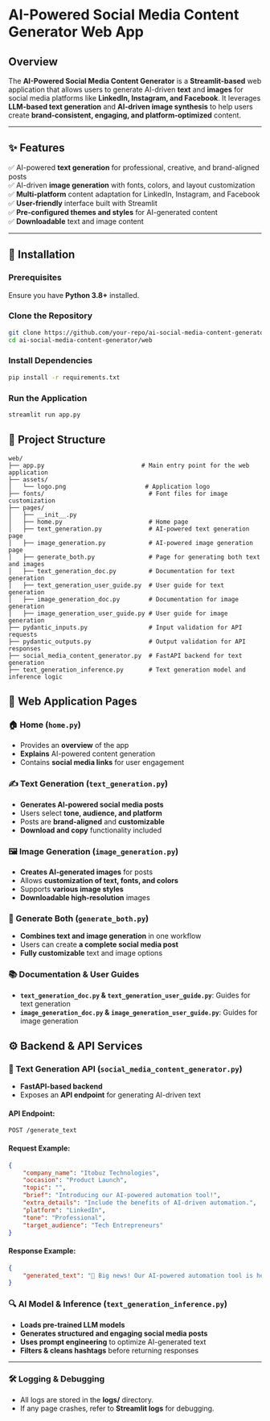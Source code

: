 # AI-Powered Social Media Content Generator Web App

## Overview
The **AI-Powered Social Media Content Generator** is a **Streamlit-based** web application that allows users to generate AI-driven **text** and **images** for social media platforms like **LinkedIn, Instagram, and Facebook**. It leverages **LLM-based text generation** and **AI-driven image synthesis** to help users create **brand-consistent, engaging, and platform-optimized** content.

---

## ✨ Features
✅ AI-powered **text generation** for professional, creative, and brand-aligned posts  
✅ AI-driven **image generation** with fonts, colors, and layout customization  
✅ **Multi-platform** content adaptation for LinkedIn, Instagram, and Facebook  
✅ **User-friendly** interface built with Streamlit  
✅ **Pre-configured themes and styles** for AI-generated content  
✅ **Downloadable** text and image content  

---

## 🚀 Installation

### Prerequisites
Ensure you have **Python 3.8+** installed.

### Clone the Repository
```bash
git clone https://github.com/your-repo/ai-social-media-content-generator.git
cd ai-social-media-content-generator/web
```

### Install Dependencies
```bash
pip install -r requirements.txt
```

### Run the Application
```bash
streamlit run app.py
```

## 📂 Project Structure
```plaintext
web/
├── app.py                           # Main entry point for the web application
├── assets/
│   └── logo.png                      # Application logo
├── fonts/                             # Font files for image customization
├── pages/
│   ├── __init__.py
│   ├── home.py                        # Home page
│   ├── text_generation.py             # AI-powered text generation page
│   ├── image_generation.py            # AI-powered image generation page
│   ├── generate_both.py               # Page for generating both text and images
│   ├── text_generation_doc.py         # Documentation for text generation
│   ├── text_generation_user_guide.py  # User guide for text generation
│   ├── image_generation_doc.py        # Documentation for image generation
│   ├── image_generation_user_guide.py # User guide for image generation
├── pydantic_inputs.py                 # Input validation for API requests
├── pydantic_outputs.py                # Output validation for API responses
├── social_media_content_generator.py  # FastAPI backend for text generation
├── text_generation_inference.py       # Text generation model and inference logic
```

## 📌 Web Application Pages

### 🏠 Home (`home.py`)
- Provides an **overview** of the app  
- **Explains** AI-powered content generation  
- Contains **social media links** for user engagement  

### ✍️ Text Generation (`text_generation.py`)
- **Generates AI-powered social media posts**  
- Users select **tone, audience, and platform**  
- Posts are **brand-aligned** and **customizable**  
- **Download and copy** functionality included  

### 🖼️ Image Generation (`image_generation.py`)
- **Creates AI-generated images** for posts  
- Allows **customization of text, fonts, and colors**  
- Supports **various image styles**  
- **Downloadable high-resolution** images  

### 🚀 Generate Both (`generate_both.py`)
- **Combines text and image generation** in one workflow  
- Users can create **a complete social media post**  
- **Fully customizable** text and image options  

### 📚 Documentation & User Guides
- **`text_generation_doc.py` & `text_generation_user_guide.py`**: Guides for text generation  
- **`image_generation_doc.py` & `image_generation_user_guide.py`**: Guides for image generation  

## ⚙️ Backend & API Services

### 📜 Text Generation API (`social_media_content_generator.py`)
- **FastAPI-based backend**  
- Exposes an **API endpoint** for generating AI-driven text  

#### API Endpoint:
```http
POST /generate_text
```

#### Request Example:
```json
{
    "company_name": "Itobuz Technologies",
    "occasion": "Product Launch",
    "topic": "",
    "brief": "Introducing our AI-powered automation tool!",
    "extra_details": "Include the benefits of AI-driven automation.",
    "platform": "LinkedIn",
    "tone": "Professional",
    "target_audience": "Tech Entrepreneurs"
}
```

#### Response Example:
```json
{
    "generated_text": "🚀 Big news! Our AI-powered automation tool is here to change the game!..."
}
```

### 🔍 AI Model & Inference (`text_generation_inference.py`)
- **Loads pre-trained LLM models**  
- **Generates structured and engaging social media posts**  
- **Uses prompt engineering** to optimize AI-generated text  
- **Filters & cleans hashtags** before returning responses  

---

### 🛠️ Logging & Debugging
- All logs are stored in the **logs/** directory.  
- If any page crashes, refer to **Streamlit logs** for debugging.  
